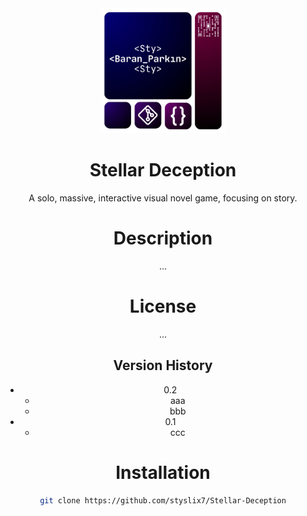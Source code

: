 <div align="center">

  <img src="Git_Logo_0.png" alt="logo" width="200" height="auto" />

# Stellar Deception

A solo, massive, interactive visual novel game, focusing on story.

# Description

...

# License

...

## Version History

* 0.2
    * aaa
    * bbb
* 0.1
    * ccc

# Installation

```bash
git clone https://github.com/styslix7/Stellar-Deception
```
